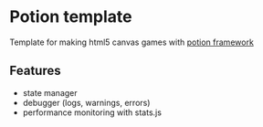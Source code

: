 # Potion template

Template for making html5 canvas games with [potion framework](https://github.com/jansedivy/potion)

## Features

- state manager
- debugger (logs, warnings, errors)
- performance monitoring with stats.js